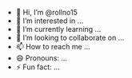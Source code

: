 - 👋 Hi, I’m @rollno15
- 👀 I’m interested in ...
- 🌱 I’m currently learning ...
- 💞️ I’m looking to collaborate on ...
- 📫 How to reach me ...
- 😄 Pronouns: ...
- ⚡ Fun fact: ...

<!---
rollno15/rollno15 is a ✨ special ✨ repository because its `README.md` (this file) appears on your GitHub profile.
You can click the Preview link to take a look at your changes.
--->

